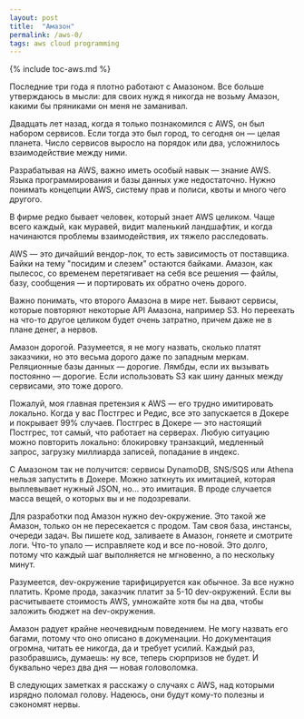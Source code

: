 ```yaml
---
layout: post
title:  "Амазон"
permalink: /aws-0/
tags: aws cloud programming
---
```


{% include toc-aws.md %}

Последние три года я плотно работают с Амазоном. Все больше утверждаюсь в мысли:
для своих нужд я никогда не возьму Амазон, какими бы пряниками он меня не
заманивал.

Двадцать лет назад, когда я только познакомился с AWS, он был набором
сервисов. Если тогда это был город, то сегодня он — целая планета. Число
сервисов выросло на порядок или два, усложнилось взаимодействие между ними.

Разрабатывая на AWS, важно иметь особый навык — знание AWS. Языка
программирования и базы данных уже недостаточно. Нужно понимать концепции AWS,
систему прав и полиси, квоты и много чего другого.

В фирме редко бывает человек, который знает AWS целиком. Чаще всего каждый, как
муравей, видит маленький ландшафтик, и когда начинаются проблемы взаимодействия,
их тяжело расследовать.

AWS — это дичайший вендор-лок, то есть зависимость от поставщика. Байки на тему
"посидим и слезем" остаются байками. Амазон, как пылесос, со временем
перетягивает на себя все решения — файлы, базу, сообщения — и портировать их
обратно очень дорого.

Важно понимать, что второго Амазона в мире нет. Бывают сервисы, которые
повторяют некоторые API Амазона, например S3. Но переехать на что-то другое
целиком будет очень затратно, причем даже не в плане денег, а нервов.

Амазон дорогой. Разумеется, я не могу назвать, сколько платят заказчики, но это
весьма дорого даже по западным меркам. Реляционные базы данных —
дорогие. Лямбды, если их вызывать постоянно — дорогие. Если использовать S3 как
шину данных между сервисами, это тоже дорого.

Пожалуй, моя главная претензия к AWS — его трудно имитировать локально. Когда у
вас Постгрес и Редис, все это запускается в Докере и покрывает 99%
случаев. Постгрес в Докере — это настоящий Постгрес, тот самый, что работает на
серверах. Любую ситуацию можно повторить локально: блокировку транзакций,
медленный запрос, загрузку миллиарда записей, попадание в индекс.

С Амазоном так не получится: сервисы DynamoDB, SNS/SQS или Athena нельзя
запустить в Докере. Можно заткнуть их имитацией, которая выплевывает нужный
JSON, но... это имитация. В проде случается масса вещей, о которых вы и не
подозревали.

Для разработки под Амазон нужно dev-окружение. Это такой же Амазон, только он не
пересекается с продом. Там своя база, инстансы, очереди задач. Вы пишете код,
заливаете в Амазон, гоняете и смотрите логи. Что-то упало — исправляете код и
все по-новой. Это долго, потому что каждый шаг выполняется не мгновенно, а по
нескольку минут.

Разумеется, dev-окружение тарифицируется как обычное. За все нужно
платить. Кроме прода, заказчик платит за 5-10 dev-окружений. Если вы
расчитываете стоимость AWS, умножайте хотя бы на два, чтобы заложить бюджет на
dev-окружения.

Амазон радует крайне неочевидным поведением. Не могу назвать его багами, потому
что оно описано в докуменации. Но документация огромна, читать ее никогда, да и
требует усилий. Каждый раз, разобравшись, думаешь: ну все, теперь сюрпризов не
будет. И буквально через два дня — новая головоломка.

В следующих заметках я расскажу о случаях с AWS, над которыми изрядно поломал
голову. Надеюсь, они будут кому-то полезны и сэкономят нервы.
